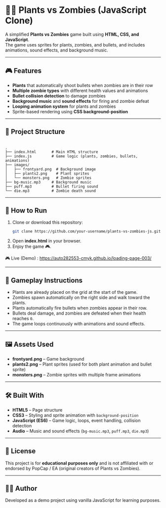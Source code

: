 # 🌱🧟 Plants vs Zombies (JavaScript Clone)

A simplified **Plants vs Zombies** game built using **HTML, CSS, and JavaScript**.  
The game uses sprites for plants, zombies, and bullets, and includes animations, sound effects, and background music.

---

## 🎮 Features
- **Plants** that automatically shoot bullets when zombies are in their row  
- **Multiple zombie types** with different health values and animations  
- **Bullet collision detection** to damage zombies  
- **Background music** and **sound effects** for firing and zombie defeat  
- **Looping animation system** for plants and zombies  
- Sprite-based rendering using **CSS background-position**  

---

## 📂 Project Structure
```

.
├── index.html       # Main HTML structure
├── index.js         # Game logic (plants, zombies, bullets, animations)
├── images/
│   ├── frontyard.png  # Background image
│   ├── plants2.png    # Plant sprites
│   └── monsters.png   # Zombie sprites
├── bg-music.mp3     # Background music
├── puff.mp3         # Bullet firing sound
└── die.mp3          # Zombie death sound

````

---

## 🚀 How to Run
1. Clone or download this repository:
   ```bash
   git clone https://github.com/your-username/plants-vs-zombies-js.git

2. Open **index.html** in your browser.
3. Enjoy the game 🎮.

🎮 Live (Demo) : https://auto282553-cmyk.github.io/loading-page-003/

---

## 🎯 Gameplay Instructions

* Plants are already placed on the grid at the start of the game.
* Zombies spawn automatically on the right side and walk toward the plants.
* Plants automatically fire bullets when zombies appear in their row.
* Bullets deal damage, and zombies are defeated when their health reaches `0`.
* The game loops continuously with animations and sound effects.

---

## 🖼️ Assets Used

* **frontyard.png** – Game background
* **plants2.png** – Plant sprites (used for both plant animation and bullet sprite)
* **monsters.png** – Zombie sprites with multiple frame animations

---

## 🛠️ Built With

* **HTML5** – Page structure
* **CSS3** – Styling and sprite animation with `background-position`
* **JavaScript (ES6)** – Game logic, loops, event handling, collision detection
* **Audio** – Music and sound effects (`bg-music.mp3`, `puff.mp3`, `die.mp3`)

---

## 📜 License

This project is for **educational purposes only** and is not affiliated with or endorsed by PopCap / EA (original creators of Plants vs Zombies).

---

## 👨‍💻 Author

Developed as a demo project using vanilla JavaScript for learning purposes.



